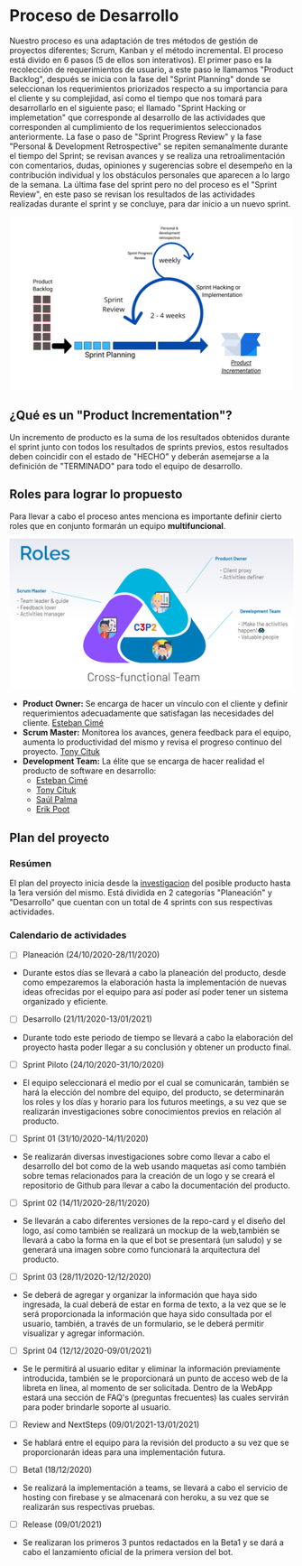 # Proceso de Desarrollo

Nuestro proceso es una adaptación de tres métodos de gestión de proyectos diferentes; Scrum, Kanban y el método incremental. El proceso está divido en 6 pasos (5 de ellos son interativos). El primer paso es la recolección de requerimientos de usuario, a este paso le llamamos "Product Backlog", después se inicia con la fase del "Sprint Planning" donde se seleccionan los requerimientos priorizados respecto a su importancia para el cliente y su complejidad, así como el tiempo que nos tomará para desarrollarlo en el siguiente paso; el llamado "Sprint Hacking or implemetation" que corresponde al desarrollo de las actividades que corresponden al cumplimiento de los requerimientos seleccionados anteriormente.
La fase o paso de "Sprint Progress Review" y la fase "Personal & Development Retrospective" se repiten semanalmente durante el tiempo del Sprint; se revisan avances y se realiza una retroalimentación con comentarios, dudas, opiniones y sugerencias sobre el desempeño en la contribución individual y los obstáculos personales que aparecen a lo largo de la semana. La última fase del sprint pero no del proceso es el "Sprint Review", en este paso se revisan los resultados de las actividades realizadas durante el sprint y se concluye, para dar inicio a un nuevo sprint.

![NuestroProceso](./Materiales/proceso.png)

## ¿Qué es un "Product Incrementation"?
Un incremento de producto es la suma de los resultados obtenidos durante el sprint junto con todos los resultados de sprints previos, estos resultados deben coincidir con el estado de "HECHO" y deberán asemejarse a la definición de "TERMINADO" para todo el equipo de desarrollo.

## Roles para lograr lo propuesto

Para llevar a cabo el proceso antes menciona es importante definir cierto roles que en conjunto formarán un equipo **multifuncional**.

![Roles](./Materiales/roles.png)

- **Product Owner:** Se encarga de hacer un vínculo con el cliente y definir requerimientos adecuadamente que satisfagan las necesidades del cliente. [Esteban Cimé](https://github.com/estecimo)
- **Scrum Master:** Monitorea los avances, genera feedback para el equipo, aumenta lo productividad del mismo y revisa el progreso continuo del proyecto. [Tony Cituk](https://github.com/Antonio-Cituk)
- **Development Team:** La élite que se encarga de hacer realidad el producto de software en desarrollo:
  - [Esteban Cimé](https://github.com/estecimo)
  - [Tony Cituk](https://github.com/Antonio-Cituk)
  - [Saúl Palma](https://github.com/saulpalma26)
  - [Erik Poot](https://github.com/erikpsanchez)


## Plan del proyecto

### Resúmen
El plan del proyecto inicia desde la [investigacion](./investigacion.md) del posible producto hasta la 1era versión del mismo. Está dividida en 2 categorías "Planeación" y "Desarrollo" que cuentan con un total de 4 sprints con sus respectivas actividades.

### Calendario de actividades

- [ ] Planeación (24/10/2020-28/11/2020)
- Durante estos días se llevará a cabo la planeación del producto, desde como empezaremos la elaboración hasta la implementación de nuevas ideas ofrecidas por el equipo para así poder así poder tener un sistema organizado y eficiente.

- [ ] Desarrollo (21/11/2020-13/01/2021)
- Durante todo este periodo de tiempo se llevará a cabo la elaboración del proyecto hasta poder llegar a su conclusión y obtener un producto final.

- [ ] Sprint Piloto (24/10/2020-31/10/2020)
- El equipo seleccionará el medio por el cual se comunicarán, también se hará la elección del nombre del equipo, del producto, se determinarán los roles y los días y horario para los futuros meetings, a su vez que se realizarán investigaciones sobre conocimientos previos en relación al producto.

- [ ] Sprint 01 (31/10/2020-14/11/2020)
- Se realizarán diversas investigaciones sobre como llevar a cabo el desarrollo del bot como de la web usando maquetas así como también sobre temas relacionados para la creación de un logo y se creará el repositorio de Github para llevar a cabo la documentación del producto.

- [ ] Sprint 02 (14/11/2020-28/11/2020)
- Se llevarán a cabo diferentes versiones de la repo-card y el diseño del logo, así como también se realizará un mockup de la web,también se llevará a cabo la forma en la que el bot se presentará (un saludo) y se generará una imagen sobre como funcionará la arquitectura del producto.

- [ ] Sprint 03 (28/11/2020-12/12/2020)
- Se deberá de agregar y organizar la información que haya sido ingresada, la cual deberá de estar en forma de texto, a la vez que se le será proporcionada la información que haya sido consultada por el usuario, también, a través de un formulario, se le deberá permitir visualizar y agregar información.

- [ ] Sprint 04 (12/12/2020-09/01/2021)
- Se le permitirá al usuario editar y eliminar la información previamente introducida, también se le proporcionará un punto de acceso web de la libreta en linea, al momento de ser solicitada. Dentro de la WebApp estará una sección de FAQ's (preguntas frecuentes) las cuales servirán para poder brindarle soporte al usuario.

- [ ] Review and NextSteps (09/01/2021-13/01/2021)
- Se hablará entre el equipo para la revisión del producto a su vez que se proporcionarán ideas para una implementación futura.

- [ ] Beta1 (18/12/2020)
- Se realizará la implementación a teams, se llevará a cabo el servicio de hosting con firebase y se almacenará con heroku, a su vez que se realizarán sus respectivas pruebas.

- [ ] Release (09/01/2021)
- Se realizaran los primeros 3 puntos redactados en la Beta1 y se dará a cabo el lanzamiento oficial de la primera version del bot.

